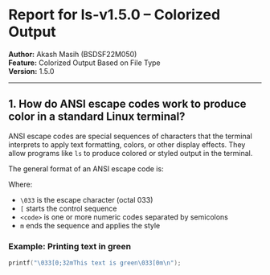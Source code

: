 # Report for ls-v1.5.0 – Colorized Output

**Author:** Akash Masih (BSDSF22M050)  
**Feature:** Colorized Output Based on File Type  
**Version:** 1.5.0  

---

## 1. How do ANSI escape codes work to produce color in a standard Linux terminal?

ANSI escape codes are special sequences of characters that the terminal interprets to apply text formatting, colors, or other display effects. They allow programs like `ls` to produce colored or styled output in the terminal.  

The general format of an ANSI escape code is:


Where:  
- `\033` is the escape character (octal 033)  
- `[` starts the control sequence  
- `<code>` is one or more numeric codes separated by semicolons  
- `m` ends the sequence and applies the style  

### Example: Printing text in green

```c
printf("\033[0;32mThis text is green\033[0m\n");
